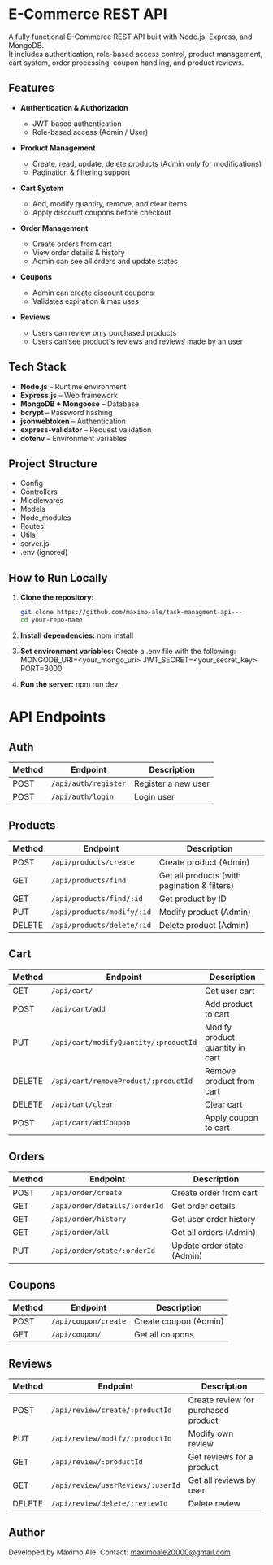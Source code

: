 # E-Commerce REST API

A fully functional E-Commerce REST API built with Node.js, Express, and MongoDB.  
It includes authentication, role-based access control, product management, cart system, order processing, coupon handling, and product reviews.

## Features

- **Authentication & Authorization**
  - JWT-based authentication
  - Role-based access (Admin / User)

- **Product Management**
  - Create, read, update, delete products (Admin only for modifications)
  - Pagination & filtering support

- **Cart System**
  - Add, modify quantity, remove, and clear items
  - Apply discount coupons before checkout

- **Order Management**
  - Create orders from cart
  - View order details & history
  - Admin can see all orders and update states

- **Coupons**
  - Admin can create discount coupons
  - Validates expiration & max uses

- **Reviews**
  - Users can review only purchased products
  - Users can see product's reviews and reviews made by an user

## Tech Stack

- **Node.js** – Runtime environment
- **Express.js** – Web framework
- **MongoDB + Mongoose** – Database
- **bcrypt** – Password hashing
- **jsonwebtoken** – Authentication
- **express-validator** – Request validation
- **dotenv** – Environment variables

## Project Structure
- Config
- Controllers
- Middlewares
- Models
- Node_modules
- Routes
- Utils
- server.js
- .env (ignored)

## How to Run Locally

1. **Clone the repository:**
    ```bash
    git clone https://github.com/maximo-ale/task-managment-api---
    cd your-repo-name

2. **Install dependencies:**
    npm install

3. **Set environment variables:**
Create a .env file with the following:
MONGODB_URI=<your_mongo_uri>
JWT_SECRET=<your_secret_key>
PORT=3000

4. **Run the server:**
    npm run dev

# API Endpoints

## **Auth**
| Method | Endpoint       | Description |
|--------|---------------|-------------|
| POST   | `/api/auth/register` | Register a new user |
| POST   | `/api/auth/login`    | Login user |

## **Products**
| Method | Endpoint             | Description |
|--------|----------------------|-------------|
| POST   | `/api/products/create` | Create product (Admin) |
| GET    | `/api/products/find`   | Get all products (with pagination & filters) |
| GET    | `/api/products/find/:id` | Get product by ID |
| PUT    | `/api/products/modify/:id` | Modify product (Admin) |
| DELETE | `/api/products/delete/:id` | Delete product (Admin) |

## **Cart**
| Method | Endpoint                     | Description |
|--------|------------------------------|-------------|
| GET    | `/api/cart/`                  | Get user cart |
| POST   | `/api/cart/add`               | Add product to cart |
| PUT    | `/api/cart/modifyQuantity/:productId` | Modify product quantity in cart |
| DELETE | `/api/cart/removeProduct/:productId` | Remove product from cart |
| DELETE | `/api/cart/clear`             | Clear cart |
| POST   | `/api/cart/addCoupon`         | Apply coupon to cart |

## **Orders**
| Method | Endpoint                     | Description |
|--------|------------------------------|-------------|
| POST   | `/api/order/create`           | Create order from cart |
| GET    | `/api/order/details/:orderId` | Get order details |
| GET    | `/api/order/history`          | Get user order history |
| GET    | `/api/order/all`              | Get all orders (Admin) |
| PUT    | `/api/order/state/:orderId`   | Update order state (Admin) |

## **Coupons**
| Method | Endpoint             | Description |
|--------|----------------------|-------------|
| POST   | `/api/coupon/create` | Create coupon (Admin) |
| GET    | `/api/coupon/`       | Get all coupons |

## **Reviews**
| Method | Endpoint                      | Description |
|--------|--------------------------------|-------------|
| POST   | `/api/review/create/:productId` | Create review for purchased product |
| PUT    | `/api/review/modify/:productId` | Modify own review |
| GET    | `/api/review/:productId`        | Get reviews for a product |
| GET    | `/api/review/userReviews/:userId` | Get all reviews by user |
| DELETE | `/api/review/delete/:reviewId` | Delete review |

## Author
Developed by Máximo Ale.
Contact: maximoale20000@gmail.com